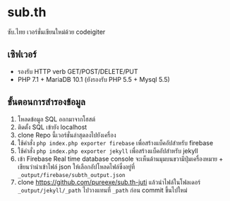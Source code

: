 # sub.th
ซับ.ไทย เวอร์ชั่นเขียนใหม่ด้วย codeigiter

## เซิฟเวอร์
- รองรับ HTTP verb GET/POST/DELETE/PUT
- PHP 7.1 + MariaDB 10.1 (ยังรองรับ PHP 5.5 + Mysql 5.5)

## ขั้นตอนการสำรองข้อมูล
1. โหลดข้อมูล SQL ออกมาจากโฮสต์
2. ติดตั้ง SQL เข้ายัง localhost
3. clone Repo นี้เวอร์ชั่นล่าสุดลงไปยังเครื่อง
4. ใช้คำสั่ง `php index.php exporter firebase` เพื่อสร้างแบ็คอัปสำหรับ firebase
5. ใช้คำสั่ง `php index.php exporter jekyll` เพื่อสร้างแบ็คอัปสำหรับ jekyll
6. เข้า Firebase Real time database console จะเห็นด้านมุมบนขวามีปุ่มเครื่องหมาย + เขียนว่านำเข้าไฟล์ json ให้เลือกอัปโหลดไฟล์ซึ่งอยู่ที่ `_output/firebase/subth_output.json`
7. clone https://github.com/pureexe/sub.th-juti แล้วนำไฟล์ในโฟลเดอร์ `_output/jekyll/_path` ไปวางแทนที่ `_path` ก่อน commit ขึ้นไปใหม่
